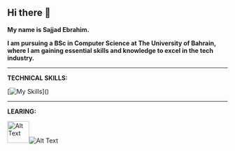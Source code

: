 ## Hi there 👋
**My name is Sajjad Ebrahim.**

**I am pursuing a BSc in Computer Science at The University of Bahrain, where I am gaining essential skills and knowledge to excel in the tech industry.**

---
**TECHNICAL SKILLS:**

[![My Skills](https://skillicons.dev/icons?i=java,git,)]()

---
**LEARING:**

<img src="https://github.com/microsoft/PowerBI-Icons/blob/main/SVG/Power-BI.svg" alt="Alt Text" width="50" height="50"><img src="https://skillicons.dev/icons?i=python,js," alt="Alt Text">
<!--
**Sajjad-Eid/Sajjad-Eid** is a ✨ _special_ ✨ repository because its `README.md` (this file) appears on your GitHub profile.

Here are some ideas to get you started:

- 🔭 I’m currently working on ...
- 🌱 I’m currently learning ...
- 👯 I’m looking to collaborate on ...
- 🤔 I’m looking for help with ...
- 💬 Ask me about ...
- 📫 How to reach me: ...
- 😄 Pronouns: ...
- ⚡ Fun fact: ...
-->

